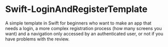 # Swift-LoginAndRegisterTemplate
A simple template in Swift for beginners who want to make an app that needs a login, a more complex registration process (how many screens you want) and a navigation only accessed by an authenticated user, or not if you have problems with the review.
